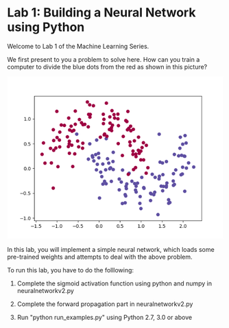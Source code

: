 # Lab 1: Building a Neural Network using Python

Welcome to Lab 1 of the Machine Learning Series.

We first present to you a problem to solve here. How can you train a computer to divide the blue dots from the red as shown in this picture?

![alt text](https://github.com/vtcstem/lab1-neural-network-from-scratch/blob/master/Figure_1.png)

In this lab, you will implement a simple neural network, which loads some pre-trained weights and attempts to deal with the above  problem.

To run this lab, you have to do the folllowing:

1. Complete the sigmoid activation function using python and numpy in neuralnetworkv2.py

2. Complete the forward propagation part in neuralnetworkv2.py

3. Run "python run_examples.py" using Python 2.7, 3.0 or above
